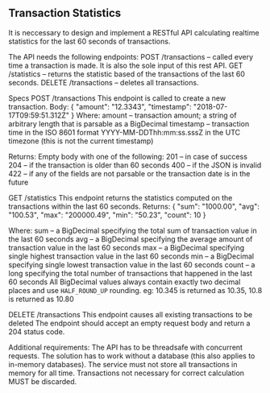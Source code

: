 ## Transaction Statistics

It is neccessary to design and implement a RESTful API calculating realtime statistics for the last 60 seconds of transactions.

The API needs the following endpoints:
POST /transactions – called every time a transaction is made. It is also the sole input of this rest API.
GET /statistics – returns the statistic based of the transactions of the last 60 seconds.
DELETE /transactions – deletes all transactions.
  
Specs
POST /transactions
This endpoint is called to create a new transaction.
Body:
{
  "amount": "12.3343",
  "timestamp": "2018-07-17T09:59:51.312Z"
}
Where:
amount – transaction amount; a string of arbitrary length that is parsable as a BigDecimal
timestamp – transaction time in the ISO 8601 format YYYY-MM-DDThh:mm:ss.sssZ in the UTC timezone (this is not the current timestamp)
 
Returns: Empty body with one of the following:
201 – in case of success
204 – if the transaction is older than 60 seconds
400 – if the JSON is invalid
422 – if any of the fields are not parsable or the transaction date is in the future
 
GET /statistics
This endpoint returns the statistics computed on the transactions within the last 60 seconds.
Returns:
{
  "sum": "1000.00",
  "avg": "100.53",
  "max": "200000.49",
  "min": "50.23",
  "count": 10
}


Where:
sum – a BigDecimal specifying the total sum of transaction value in the last 60 seconds
avg – a BigDecimal specifying the average amount of transaction value in the last 60 seconds
max – a BigDecimal specifying single highest transaction value in the last 60 seconds
min – a BigDecimal specifying single lowest transaction value in the last 60 seconds
count – a long specifying the total number of transactions that happened in the last 60 seconds
All BigDecimal values always contain exactly two decimal places and use `HALF_ROUND_UP` rounding. eg: 10.345 is returned as 10.35, 10.8 is returned as 10.80
 
DELETE /transactions
This endpoint causes all existing transactions to be deleted
The endpoint should accept an empty request body and return a 204 status code.
 
Additional requirements:
The API has to be threadsafe with concurrent requests.
The solution has to work without a database (this also applies to in-memory databases).
The service must not store all transactions in memory for all time. Transactions not necessary for correct calculation MUST be discarded.